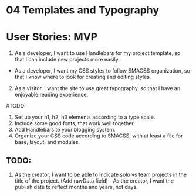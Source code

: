 # 04 Templates and Typography

# User Stories: MVP

1. As a developer, I want to use Handlebars for my project template, so that I can include new projects more easily.
  - As a developer, I want my CSS styles to follow SMACSS organization, so that I know where to look for creating and editing styles.

2. As a visitor, I want the site to use great typography, so that I have an enjoyable reading experience.

#TODO:
 1. Set up your h1, h2, h3 elements according to a type scale.
 2. Include some good fonts, that work well together.
 3. Add Handlebars to your blogging system.
 4. Organize your CSS code according to SMACSS, with at least a file for base, layout, and modules.


 ## TODO:
   1. As the creator, I want to be able to indicate solo vs team projects in the title of the project. (Add rawData field)
     - As the creator, I want the publish date to reflect months and years, not days.
